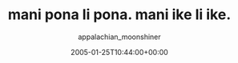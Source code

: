 ---
title: 'mani pona li pona. mani ike li ike.'
posts: 2
hash: 't370'
author: 'appalachian_moonshiner'
date: 2005-01-25T10:44:00+00:00
sources:
  - http://forums.tokipona.org/viewtopic.php%3Ft=370.html
---